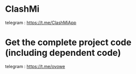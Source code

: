 # ClashMi
  telegram : https://t.me/ClashMiApp

# Get the complete project code (including dependent code)
  telegram : https://t.me/ovowe
